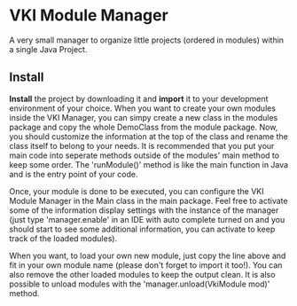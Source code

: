 # VKI Module Manager
A very small manager to organize little projects (ordered in modules) within a single Java Project.

## Install

**Install** the project by downloading it and **import** it to your development environment of your choice. 
When you want to create your own modules inside the VKI Manager, you can simpy create a new class in the modules package and copy the whole DemoClass from the module package. Now, you should customize the information at the top of the class and rename the class itself to belong to your needs. 
It is recommended that you put your main code into seperate methods outside of the modules' main method to keep some order. The 'runModule()' method is like the main function in Java and is the entry point of your code. 


Once, your module is done to be executed, you can configure the VKI Module Manager in the Main class in the main package. Feel free to activate some of the information display settings with the instance of the manager (just type 'manager.enable' in an IDE with auto complete turned on and you should start to see some additional information, you can activate to keep track of the loaded modules). 

When you want, to load your own new module, just copy the line above and fit in your own module name (please don't forget to import it too!). You can also remove the other loaded modules to keep the output clean. It is also possible to unload modules with the 'manager.unload(VkiModule mod)' method. 
